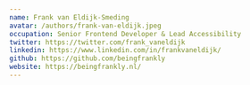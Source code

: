 ```yaml
---
name: Frank van Eldijk-Smeding
avatar: /authors/frank-van-eldijk.jpeg
occupation: Senior Frontend Developer & Lead Accessibility
twitter: https://twitter.com/frank_vaneldijk
linkedin: https://www.linkedin.com/in/frankvaneldijk/
github: https://github.com/beingfrankly
website: https://beingfrankly.nl/
---
```

